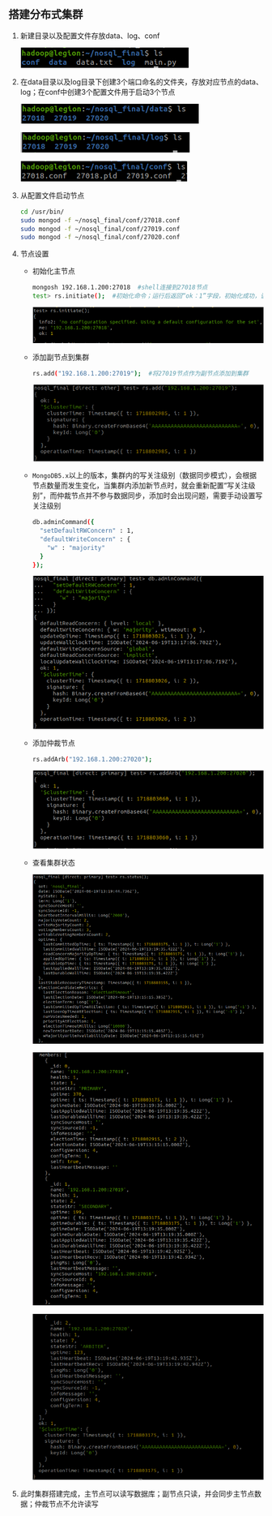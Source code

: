 ## 搭建分布式集群

1. 新建目录以及配置文件存放data、log、conf

   ![image](./pictures/Screenshot%20from%202024-06-19%2021-22-35.png)

2. 在data目录以及log目录下创建3个端口命名的文件夹，存放对应节点的data、log；在conf中创建3个配置文件用于启动3个节点

   ![image](./pictures/Screenshot%20from%202024-06-19%2021-25-56.png)

   ![image](./pictures/Screenshot%20from%202024-06-19%2021-26-57.png)

   ![image](./pictures/Screenshot%20from%202024-06-19%2021-27-20.png)

3. 从配置文件启动节点

   ```bash
   cd /usr/bin/
   sudo mongod -f ~/nosql_final/conf/27018.conf 
   sudo mongod -f ~/nosql_final/conf/27019.conf 
   sudo mongod -f ~/nosql_final/conf/27020.conf 
   ```

4. 节点设置

   - 初始化主节点

      ```bash
      mongosh 192.168.1.200:27018  #shell连接到27018节点
      test> rs.initiate();  #初始化命令；运行后返回“ok：1”字段，初始化成功，该节点成为主节点
      ```

      ![image](./pictures/Screenshot%20from%202024-06-19%2021-34-53.png)

   - 添加副节点到集群

      ```bash
      rs.add("192.168.1.200:27019");  #将27019节点作为副节点添加到集群
      ```

      ![image](./pictures/Screenshot%20from%202024-06-19%2021-35-53.png)

   - `MongoDB5.x`以上的版本，集群内的写关注级别（数据同步模式），会根据节点数量而发生变化，当集群内添加新节点时，就会重新配置“写关注级别”，而仲裁节点并不参与数据同步，添加时会出现问题，需要手动设置写关注级别

      ```bash
      db.adminCommand({
        "setDefaultRWConcern" : 1,
        "defaultWriteConcern" : {
          "w" : "majority"
        }
      });
      ```

      ![image](./pictures/Screenshot%20from%202024-06-19%2021-36-35.png)

   - 添加仲裁节点

      ```bash
      rs.addArb("192.168.1.200:27020");
      ```

      ![image](./pictures/Screenshot%20from%202024-06-19%2021-37-20.png)

   - 查看集群状态

      ![image](./pictures/Screenshot%20from%202024-06-19%2021-38-29.png)

      ![image](./pictures/Screenshot%20from%202024-06-19%2021-39-37.png)

      ![image](./pictures/Screenshot%20from%202024-06-19%2021-40-07.png)

5. 此时集群搭建完成，主节点可以读写数据库；副节点只读，并会同步主节点数据；仲裁节点不允许读写

